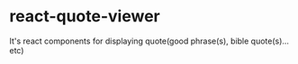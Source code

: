 # react-quote-viewer
It's react components for displaying quote(good phrase(s), bible quote(s)... etc) 
